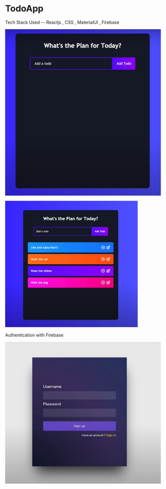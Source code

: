 # TodoApp

Tech Stack Used -- Reactjs , CSS , MaterialUI , Firebase

![](Images/Home.png)

![](Images/Home2.png)




Authentication with Firebase

![](Images/Login.png)




